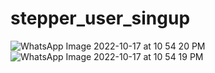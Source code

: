 # stepper_user_singup

![WhatsApp Image 2022-10-17 at 10 54 20 PM](https://user-images.githubusercontent.com/111416514/196242946-a942af7a-2b5f-4bc9-aedb-dc4bf51dac72.jpeg)
![WhatsApp Image 2022-10-17 at 10 54 19 PM](https://user-images.githubusercontent.com/111416514/196242955-b63e2606-ec46-486d-ba58-a2e3300a68b9.jpeg)

